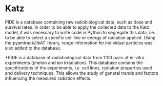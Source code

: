 # Katz


PIDE is a database containing raw radiobiological data, such as dose and survival rates. In order to be able to apply the collected data to the Katz model, it was necessary to write code in Python to segregate this data, i.e. to be able to select a specific cell line or energy of radiation applied. Using the pyamtrack/libAT library, range information for individual particles was also added to the database. 

*PIDE is a database of radiobiological data from 1100 pairs of in-vitro experiments (photon and ion irradiation). This database contains the specifications of the experiments, i.e. cell lines, radiation properties used and delivery techniques. This allows the study of general trends and factors influencing the measured radiation effects.
